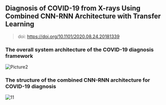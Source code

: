 ## Diagnosis of COVID-19 from X-rays Using Combined CNN-RNN Architecture with Transfer Learning
> doi: https://doi.org/10.1101/2020.08.24.20181339

### The overall system architecture of the COVID-19 diagnosis framework
![Picture2](https://user-images.githubusercontent.com/31788789/111881244-cae75980-89d9-11eb-9c45-ddf58870ab40.jpg)

### The structure of the combined CNN-RNN architecture for COVID-19 diagnosis
![11](https://user-images.githubusercontent.com/31788789/111881263-e18db080-89d9-11eb-9b56-1a334a1c9821.jpg)

